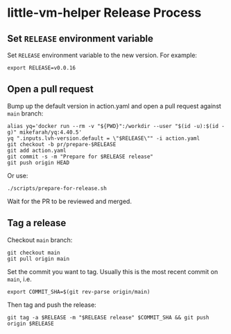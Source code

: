 # little-vm-helper Release Process

## Set `RELEASE` environment variable

Set `RELEASE` environment variable to the new version. For example:

    export RELEASE=v0.0.16

## Open a pull request

Bump up the default version in action.yaml and open a pull request against `main` branch:

    alias yq='docker run --rm -v "${PWD}":/workdir --user "$(id -u):$(id -g)" mikefarah/yq:4.40.5'
    yq ".inputs.lvh-version.default = \"$RELEASE\"" -i action.yaml
    git checkout -b pr/prepare-$RELEASE
    git add action.yaml
    git commit -s -m "Prepare for $RELEASE release"
    git push origin HEAD

Or use:

    ./scripts/prepare-for-release.sh

Wait for the PR to be reviewed and merged.

## Tag a release

Checkout `main` branch:

    git checkout main
    git pull origin main

Set the commit you want to tag. Usually this is the most recent commit on `main`, i.e.

    export COMMIT_SHA=$(git rev-parse origin/main)

Then tag and push the release:

    git tag -a $RELEASE -m "$RELEASE release" $COMMIT_SHA && git push origin $RELEASE
